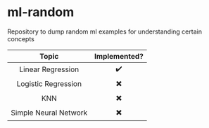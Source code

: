 # ml-random
Repository to dump random ml examples for understanding certain concepts

| Topic | Implemented? |
|:-----:|:------------:|
| Linear Regression | :heavy_check_mark: |
| Logistic Regression| :heavy_multiplication_x: |
| KNN | :heavy_multiplication_x: |
| Simple Neural Network | :heavy_multiplication_x: |
